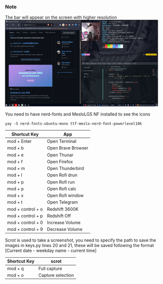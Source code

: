 ### Note
The bar will appear on the screen with higher resolution
<img src ="https://github.com/Rufi512/dotfiles/blob/main/.config/qtile/qtile.png"/>

You need to have nerd-fonts and MesloLGS NF installed to see the icons

```
yay -S nerd-fonts-ubuntu-mono ttf-meslo-nerd-font-powerlevel10k 
```

| Shortcut Key | App |
| ------------- | ------------- |
| mod + Enter | Open Terminal  |
| mod + b  | Open Brave Browser  |
| mod + e  | Open Thunar  |
| mod + f  | Open Firefox  |
| mod + m  | Open Thunderbird  |
| mod + l  | Open Rofi drun  |
| mod + p  | Open Rofi run  |
| mod + p  | Open Rofi calc |
| mod + x  | Open Rofi window  |
| mod + t  | Open Telegram  |
| mod + control + o  | Redshift 3600K  |
| mod + control + p  | Redshift Off  |
| mod + control + 0  | Increase Volume  |
| mod + control + 9  | Decrease Volume  |

Scrot is used to take a screenshot, you need to specify the path to save the images in keys.py lines 20 and 21, these will be saved following the format [Current date - weekday name - current time]


| Shortcut Key | scrot |
| ------------- | ------------- |
| mod + q | Full capture  |
| mod + o | Capture selection |